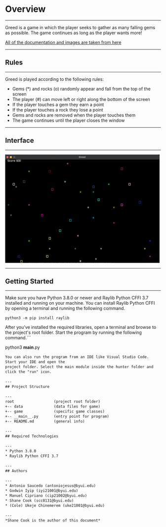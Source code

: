 # Overview
---
Greed is a game in which the player seeks to gather as many falling gems as possible. The game continues as long as the player wants more!

[All of the documentation and images are taken from here](https://byui-cse.github.io/cse210-course-competency/inheritance/materials/greed-specification.html)

---
## Rules
---
Greed is played according to the following rules:

* Gems (*) and rocks (o) randomly appear and fall from the top of the screen
* The player (#) can move left or right along the bottom of the screen
* If the player touches a gem they earn a point
* If the player touches a rock they lose a point
* Gems and rocks are removed when the player touches them
* The game continues until the player closes the window

---
## Interface

---
<img src="images/greed-screenshot.png" width="500">

---
## Getting Started

---
Make sure you have Python 3.8.0 or newer and Raylib Python CFFI 3.7 installed and running on your machine. You can install Raylib Python CFFI by opening a terminal and running the following command.
```
python3 -m pip install raylib
```
After you've installed the required libraries, open a terminal and browse to the project's root folder. Start the program by running the following command.```

python3 __main__.py
```
You can also run the program from an IDE like Visual Studio Code. Start your IDE and open the 
project folder. Select the main module inside the hunter folder and click the "run" icon.

---
## Project Structure

---
root                  (project root folder)
+-- data              (data files for game)
+-- game              (specific game classes)
+-- __main__.py       (entry point for program)
+-- README.md         (general info)

---
## Required Technologies

---
* Python 3.8.0
* Raylib Python CFFI 3.7

---
## Authors

---
* Antonio Saucedo (antoniojesus@byui.edu)
* Godwin Iyip (iyi21001@byui.edu)
* Manuel Cipriano (cip21002@byui.edu)
* Shane Cook (scc0131@byui.edu)
* (Cole) Ukeje Chinemerem (uke21001@byui.edu)

---
*Shane Cook is the author of this document*